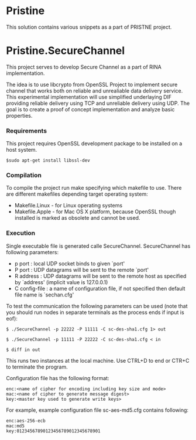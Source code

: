 # Pristine
This solution contains various snippets as a part of PRISTNE project.




Pristine.SecureChannel
======================
This project serves to develop Secure Channel as a part of RINA implementation.

The idea is to use libcrypto from OpenSSL Project to implement secure channel that works both on reliable and unrealiable data delivery service.  This experimental implementation will use simplified underlaying DIF providing reliable delivery using TCP and unreliable delivery using UDP. The goal is to create a proof of concept implementation and analyze basic properties.


### Requirements
This project requires OpenSSL development package to be installed on a host system. 

```
$sudo apt-get install libssl-dev
```

### Compilation
To compile the project run make specifying which makefile to use. There are different makefiles depending target operating system:
* Makefile.Linux - for Linux operating systems
* Makefile.Apple - for Mac OS X platform, because OpenSSL though installed is marked as obsolete and cannot be used.

### Execution
Single executable file is generated calle SecureChannel. SecureChannel has following parameters:
* p port        : local UDP socket binds to given `port'
* P port        : UDP datagrams will be sent to the remote `port'
*  R address     : UDP datagrams will be sent to the remote host 
                  as specified by `address' (implicit value is 127.0.0.1)
* C config-file : a name of configuration file, if not specified
                  then default file name is `sechan.cfg'

To test the communication the following parameters can be used (note that you should run nodes in separate terminals as the process ends if input is eof):
```
$ ./SecureChannel -p 22222 -P 11111 -C sc-des-sha1.cfg 1> out

$ ./SecureChannel -p 11111 -P 22222 -C sc-des-sha1.cfg < in

$ diff in out
```
This runs two instances at the local machine. Use CTRL+D to end or CTR+C to terminate the program.

Configuration file has the following format:
```
enc:<name of cipher for encoding including key size and mode>
mac:<name of cipher to generate message digest>
key:<master key used to generate write keys>
```
For example, example configuration file sc-aes-md5.cfg contains following:
```
enc:aes-256-ecb
mac:md5
key:01234567890123456789012345678901
```
